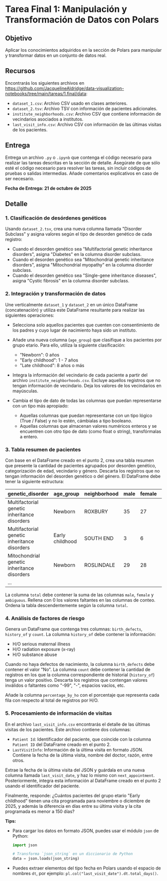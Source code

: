 # Tarea Final 1: Manipulación y Transformación de Datos con Polars

## Objetivo

Aplicar los conocimientos adquiridos en la sección de Polars para manipular y transformar datos en un conjunto de datos real.

## Recursos

Encontrarás los siguientes archivos en https://github.com/JacquelineAldridge/data-visualization-notebooks/tree/main/tareas/1.final/data:

- `dataset_1.csv`: Archivo CSV usado en clases anteriores.
- `dataset_2.tsv`: Archivo TSV con información de pacientes adicionales.
- `institute_neighborhoods.csv`: Archivo CSV que contiene información de vecindarios asociados a institutos.
- `last_visit_info.csv`: Archivo CSV con información de las últimas visitas de los pacientes.

## Entrega

Entrega un archivo `.py` o `.ipynb` que contenga el código necesario para realizar las tareas descritas en la sección de detalle. Asegúrate de que sólo esté el código necesario para resolver las tareas, sin incluir códigos de pruebas o salidas intermedias. Añade comentarios explicativos en caso de ser necesario.

**Fecha de Entrega: 21 de octubre de 2025**

## Detalle

### 1. Clasificación de desórdenes genéticos

Usando `dataset_2.tsv`, crea una nueva columna llamada "Disorder Subclass" y asigna valores según el tipo de desorden genético de cada registro:

- Cuando el desorden genético sea "Multifactorial genetic inheritance disorders", asigna "Diabetes" en la columna disorder subclass.
- Cuando el desorden genético sea "Mitochondrial genetic inheritance disorders", asigna "Mitochondrial myopathy" en la columna disorder subclass.
- Cuando el desorden genético sea "Single-gene inheritance diseases", asigna "Cystic fibrosis" en la columna disorder subclass.

### 2. Integración y transformación de datos

Une verticalmente `dataset_1` y `dataset_2` en un único DataFrame (concatenación) y utiliza este DataFrame resultante para realizar las siguientes operaciones:

- Selecciona solo aquellos pacientes que cuenten con consentimiento de los padres y cuyo lugar de nacimiento haya sido un instituto.

- Añade una nueva columna (`age_group`) que clasifique a los pacientes por grupo etario. Para ello, utiliza la siguiente clasificación:

  - "Newborn": 0 años
  - "Early childhood": 1 - 7 años
  - "Late childhood": 8 años o más

- Integra la información del vecindario de cada paciente a partir del archivo `institute_neighborhoods.csv`. Excluye aquellos registros que no tengan información de vecindario. Deja los valores de los vecindarios en mayúsculas.

- Cambia el tipo de dato de todas las columnas que puedan representarse con un tipo más apropiado:

  - Aquellas columnas que puedan representarse con un tipo lógico (True / False) y no lo estén, cámbialas a tipo booleano.
  - Aquellas columnas que almacenan valores numéricos enteros y se encuentren con otro tipo de dato (como float o string), transfórmalas a entero.

### 3. Tabla resumen de pacientes

Con base en el DataFrame creado en el punto 2, crea una tabla resumen que presente la cantidad de pacientes agrupados por desorden genético, categorización de edad, vecindario y género. Descarta los registros que no tengan información del desorden genético o del género. El DataFrame debe tener la siguiente estructura:

| genetic_disorder                             | age_group       | neighborhood | male | female | ambiguous | total |
| :------------------------------------------- | --------------- | ------------ | ---- | ------ | --------- | ----- |
| Multifactorial genetic inheritance disorders | Newborn         | ROXBURY      | 35   | 27     | 20        | 82    |
| Multifactorial genetic inheritance disorders | Early childhood | SOUTH END    | 3    | 6      | 8         | 17    |
| Mitochondrial genetic inheritance disorders  | Newborn         | ROSLINDALE   | 29   | 28     | 26        | 83    |
| ...                                          |                 |              |      |        |           |       |

La columna `total` debe contener la suma de las columnas `male`, `female` y `ambiguous`. Rellena con 0 los valores faltantes en las columnas de conteo. Ordena la tabla descendentemente según la columna `total`.

### 4. Análisis de factores de riesgo

Genera un DataFrame que contenga tres columnas: `birth_defects`, `history_of` y `count`. La columna `history_of` debe contener la información:

- H/O serious maternal illness
- H/O radiation exposure (x-ray)
- H/O substance abuse

Cuando no haya defectos de nacimiento, la columna `birth_defects` debe contener el valor "No". La columna `count` debe contener la cantidad de registros en los que la columna correspondiente de historial (`history_of`) tenga un valor positivo. Descarta los registros que contengan valores inválidos o faltantes como "-99", "-", espacios vacíos, etc.

Añade la columna `percentage_by_ho` con el porcentaje que representa cada fila con respecto al total de registros por H/O.

### 5. Procesamiento de información de visitas

En el archivo `last_visit_info.csv` encontrarás el detalle de las últimas visitas de los pacientes. Este archivo contiene dos columnas:

- `Patient Id`: Identificador del paciente, que coincide con la columna `Patient ID` del DataFrame creado en el punto 2.
- `LastVisitInfo`: Información de la última visita en formato JSON. Contiene la fecha de la última visita, nombre del doctor, razón, entre otros.

Extrae la fecha de la última visita del JSON y guárdala en una nueva columna llamada `last_visit_date`, y haz lo mismo con `next_appointment`. Posteriormente, integra esta información al DataFrame creado en el punto 2 usando el identificador del paciente.

Finalmente, responde: ¿Cuántos pacientes del grupo etario "Early childhood" tienen una cita programada para noviembre o diciembre de 2025, y además la diferencia en días entre su última visita y la cita programada es menor a 150 días?

**Tips:**

- Para cargar los datos en formato JSON, puedes usar el módulo `json` de Python:

  ```python
  import json

  # Transforma `json_string` en un diccionario de Python
  data = json.loads(json_string)
  ```

- Puedes extraer elementos del tipo fecha en Polars usando el espacio de nombres `dt`, por ejemplo: `pl.col("last_visit_date").dt.total_days()`.
